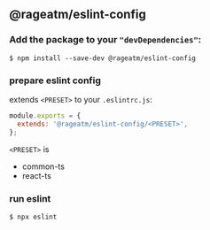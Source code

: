 ## @rageatm/eslint-config

### Add the package to your `"devDependencies"`:

```console
$ npm install --save-dev @rageatm/eslint-config
```

### prepare eslint config

extends `<PRESET>` to your `.eslintrc.js`:

```js
module.exports = {
  extends: '@rageatm/eslint-config/<PRESET>',
};
```

`<PRESET>` is

- common-ts
- react-ts

### run eslint

```console
$ npx eslint
```
